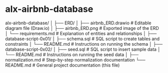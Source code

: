 # alx-airbnb-database

alx-airbnb-database/
│
├── ERD/
│   ├── airbnb_ERD.drawio          # Editable diagram file (Draw.io)
│   ├── airbnb_ERD.png             # Exported image of the ERD
│   └── requirements.md            # Explanation of entities and relationships
│
├── database-script-0x01/
│   ├── schema.sql                 # SQL script to create tables and constraints
│   └── README.md                  # Instructions on running the schema
│
├── database-script-0x02/
│   ├── seed.sql                   # SQL script to insert sample data
│   └── README.md                  # Instructions on running the seed data
│
├── normalization.md               # Step-by-step normalization documentation
└── README.md                      # General project documentation (this file)
